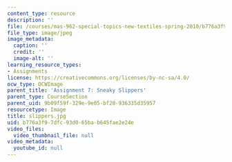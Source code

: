```yaml
---
content_type: resource
description: ''
file: /courses/mas-962-special-topics-new-textiles-spring-2010/b776a3f97dfc93d065bab645fae2e24e_slippers.jpg
file_type: image/jpeg
image_metadata:
  caption: ''
  credit: ''
  image-alt: ''
learning_resource_types:
- Assignments
license: https://creativecommons.org/licenses/by-nc-sa/4.0/
ocw_type: OCWImage
parent_title: 'Assignment 7: Sneaky Slippers'
parent_type: CourseSection
parent_uid: 9b09f59f-329e-9e05-bf20-936335d35957
resourcetype: Image
title: slippers.jpg
uid: b776a3f9-7dfc-93d0-65ba-b645fae2e24e
video_files:
  video_thumbnail_file: null
video_metadata:
  youtube_id: null
---
```

